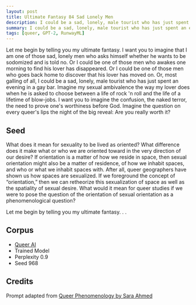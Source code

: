 ```yaml
---
layout: post
title: Ultimate Fantasy 84 Sad Lonely Men
description: I could be a sad, lonely, male tourist who has just spent an evening in a gay bar.
summary: I could be a sad, lonely, male tourist who has just spent an evening in a gay bar.
tags: [queer, GPT-2, RunwayML]
---
```


Let me begin by telling you my ultimate fantasy. I want you to imagine that I am one of those sad, lonely men who asks himself whether he wants to be sodomized and is told no. Or I could be one of those men who awakes one morning to find his lover has disappeared. Or I could be one of those men who goes back home to discover that his lover has moved on. Or, most galling of all, I could be a sad, lonely, male tourist who has just spent an evening in a gay bar. Imagine my sexual ambivalence the way my lover does when he is asked to choose between a life of rock 'n roll and the life of a lifetime of blow-jobs. I want you to imagine the confusion, the naked terror, the need to prove one's worthiness before God. Imagine the question on every queer's lips the night of the big reveal: Are you really worth it?

## Seed

What does it mean for sexuality to be lived as oriented? What difference does it make what or who we are oriented toward in the very direction of our desire? If orientation is a matter of how we reside in space, then sexual orientation might also be a matter of residence, of how we inhabit spaces, and who or what we inhabit spaces with. After all, queer geographers have shown us how spaces are sexualized. If we foreground the concept of “orientation,” then we can retheorize this sexualization of space as well as the spatiality of sexual desire. What would it mean for queer studies if we were to pose the question of the orientation of sexual orientation as a phenomenological question?

Let me begin by telling you my ultimate fantasy. . .

## Corpus

- [Queer AI](/queerai)
- Trained Model
- Perplexity 0.9
- Seed 968

## Credits

Prompt adapted from [Queer Phenomenology by Sara Ahmed](https://www.dukeupress.edu/queer-phenomenology)
